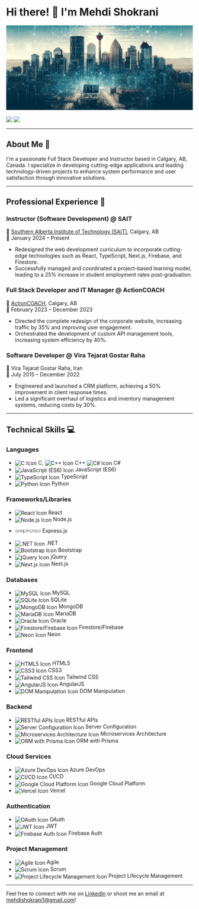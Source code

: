 # Hi there! 👋 I'm Mehdi Shokrani

![Cover Image](cover.png)

[![](https://img.shields.io/badge/Email-mehdishokrani1%40gmail.com-%230077B5.svg?&style=for-the-badge&logo=gmail&logoColor=white&color=ea4335)](mailto:mehdishokrani1@gmail.com)
[![](https://img.shields.io/badge/LinkedIn-Mehdi%20Shokrani-%230077B5.svg?&style=for-the-badge&logo=linkedin&logoColor=white0e76a8)](https://www.linkedin.com/in/mehdishokrani/)

---

## About Me 🚀

I'm a passionate Full Stack Developer and Instructor based in Calgary, AB, Canada. I specialize in developing cutting-edge applications and leading technology-driven projects to enhance system performance and user satisfaction through innovative solutions.

---

## Professional Experience 💼

### Instructor (Software Development) @ SAIT

🏫 [Southern Alberta Institute of Technology (SAIT)](https://www.sait.ca/), Calgary, AB  
📅 January 2024 – Present  

- Redesigned the web development curriculum to incorporate cutting-edge technologies such as React, TypeScript, Next.js, Firebase, and Firestore.
- Successfully managed and coordinated a project-based learning model, leading to a 25% increase in student employment rates post-graduation.

### Full Stack Developer and IT Manager @ ActionCOACH

💼 [ActionCOACH](https://actioncoach.ca/), Calgary, AB  
📅 February 2023 – December 2023  

- Directed the complete redesign of the corporate website, increasing traffic by 35% and improving user engagement.
- Orchestrated the development of custom API management tools, increasing system efficiency by 40%.

### Software Developer @ Vira Tejarat Gostar Raha

💼 Vira Tejarat Gostar Raha, Iran  
📅 July 2015 – December 2022  

- Engineered and launched a CRM platform, achieving a 50% improvement in client response times.
- Led a significant overhaul of logistics and inventory management systems, reducing costs by 30%.

---

## Technical Skills 💻

### Languages
- <img align="center" src="https://cdn.iconscout.com/icon/free/png-512/c-programming-569564.png" alt="C Icon" height="40" width="40" /> C, <img align="center" src="https://en.wikipedia.org/wiki/C%2B%2B#/media/File:ISO_C++_Logo.svg" alt="C++ Icon" height="40" width="40" /> C++
<img align="center" src="https://iconape.com/wp-content/files/fm/90781/svg/c--4.svg" alt="C# Icon" height="40" width="40" /> C#
- <img align="center" src="https://cdn.iconscout.com/icon/free/png-512/javascript-1-225993.png" alt="JavaScript (ES6) Icon" height="40" width="40" /> JavaScript (ES6)
- <img align="center" src="https://cdn.iconscout.com/icon/free/png-512/typescript-1174965.png" alt="TypeScript Icon" height="40" width="40" /> TypeScript
- <img align="center" src="https://cdn.iconscout.com/icon/free/png-512/python-14-569257.png" alt="Python Icon" height="40" width="40" /> Python

### Frameworks/Libraries
- <img align="center" src="https://cdn.iconscout.com/icon/free/png-512/react-4-1175110.png" alt="React Icon" height="40" width="40" /> React
- <img align="center" src="https://img.icons8.com/color/452/nodejs.png" alt="Node.js Icon" height="40" width="40" /> Node.js
- <img align="center" src="https://raw.githubusercontent.com/devicons/devicon/master/icons/express/express-original-wordmark.svg" alt="Express.js Icon" height="45" width="70" /> Express.js
- <img align="center" src="https://cdn.iconscout.com/icon/free/png-512/dot-net-1-495439.png" alt=".NET Icon" height="40" width="40" /> .NET
- <img align="center" src="https://img.icons8.com/color/452/bootstrap.png" alt="Bootstrap Icon" height="40" width="40" /> Bootstrap
- <img align="center" src="https://iconape.com/wp-content/png_logo_vector/jquery.png" alt="jQuery Icon" height="40" width="40" /> jQuery
- <img align="center" src="https://cdn.worldvectorlogo.com/logos/next-js.svg" alt="Next.js Icon" height="40" width="40" /> Next.js

### Databases
- <img align="center" src="https://cdn.iconscout.com/icon/free/png-512/mysql-19-1174939.png" alt="MySQL Icon" height="40" width="40" /> MySQL
- <img align="center" src="https://iconape.com/wp-content/png_logo_vector/sqlite.png" alt="SQLite Icon" height="40" width="40" /> SQLite
- <img align="center" src="https://cdn.iconscout.com/icon/free/png-512/mongodb-226029.png" alt="MongoDB Icon" height="40" width="40" /> MongoDB
- <img align="center" src="https://www.vectorlogo.zone/logos/mariadb/mariadb-icon.svg" alt="MariaDB Icon" height="40" width="40" /> MariaDB
- <img align="center" src="https://cdn.iconscout.com/icon/free/png-512/oracle-11g-569586.png" alt="Oracle Icon" height="40" width="40" /> Oracle
- <img align="center" src="https://firebase.google.com/images/brand-guidelines/logo-standard.png" alt="Firestore/Firebase Icon" height="40" width="40" /> Firestore/Firebase
- <img align="center" src="https://cdn.iconscout.com/icon/free/png-512/neon-306109.png" alt="Neon Icon" height="40" width="40" /> Neon

### Frontend
- <img align="center" src="https://cdn.iconscout.com/icon/free/png-512/html5-2038876-1721675.png" alt="HTML5 Icon" height="40" width="40" /> HTML5
- <img align="center" src="https://cdn.iconscout.com/icon/free/png-512/css3-11-1175239.png" alt="CSS3 Icon" height="40" width="40" /> CSS3
- <img align="center" src="https://iconape.com/wp-content/png_logo_vector/tailwind-css-logo.png" alt="Tailwind CSS Icon" height="40" width="60" /> Tailwind CSS
- <img align="center" src="https://cdn.iconscout.com/icon/free/png-512/angular-3-226070.png" alt="AngularJS Icon" height="40" width="40" /> AngularJS
- <img align="center" src="https://cdn4.iconfinder.com/data/icons/logos-and-brands/512/233_Node_Js_logo-512.png" alt="DOM Manipulation Icon" height="40" width="40" /> DOM Manipulation

### Backend
- <img align="center" src="https://www.pinclipart.com/picdir/middle/59-595300_clipart-sprint-icon-logo-svg-download-voetbal-vector.png" alt="RESTful APIs Icon" height="40" width="40" /> RESTful APIs
- <img align="center" src="https://img.icons8.com/color/452/server-rack.png" alt="Server Configuration Icon" height="40" width="40" /> Server Configuration
- <img align="center" src="https://iconape.com/wp-content/png_logo_vector/microservices-logo.png" alt="Microservices Architecture Icon" height="40" width="40" /> Microservices Architecture
- <img align="center" src="https://www.vectorlogo.zone/logos/prisma/prisma-icon.svg" alt="ORM with Prisma Icon" height="40" width="40" /> ORM with Prisma

### Cloud Services
- <img align="center" src="https://cdn.iconscout.com/icon/free/png-512/microsoft-azure-1869379-1583136.png" alt="Azure DevOps Icon" height="40" width="40" /> Azure DevOps
- <img align="center" src="https://cdn.iconscout.com/icon/free/png-512/github-153-675523.png" alt="CI/CD Icon" height="40" width="40" /> CI/CD
- <img align="center" src="https://cdn.iconscout.com/icon/free/png-512/google-cloud-2038785-1721675.png" alt="Google Cloud Platform Icon" height="40" width="40" /> Google Cloud Platform
- <img align="center" src="https://assets.vercel.com/image/upload/v1588805858/repositories/vercel/logo.png" alt="Vercel Icon" height="40" width="40" /> Vercel

### Authentication
- <img align="center" src="https://iconape.com/wp-content/files/ig/62627/png/oauth-2-icon.png" alt="OAuth Icon" height="40" width="40" /> OAuth
- <img align="center" src="https://cdn.iconscout.com/icon/free/png-512/json-web-token-12-1175112.png" alt="JWT Icon" height="40" width="40" /> JWT
- <img align="center" src="https://firebase.google.com/images/brand-guidelines/logo-standard.png" alt="Firebase Auth Icon" height="40" width="40" /> Firebase Auth

### Project Management
- <img align="center" src="https://upload.wikimedia.org/wikipedia/commons/thumb/e/e0/Agile-alliance-logo.png/220px-Agile-alliance-logo.png" alt="Agile Icon" height="40" width="40" /> Agile
- <img align="center" src="https://upload.wikimedia.org/wikipedia/commons/thumb/f/f1/Icons8_flat_scrum_icon.svg/1200px-Icons8_flat_scrum_icon.svg.png" alt="Scrum Icon" height="40" width="40" /> Scrum
- <img align="center" src="https://www.mindtools.com/media/Diagrams/Project_Lifecycle.jpg" alt="Project Lifecycle Management Icon" height="40" width="40" /> Project Lifecycle Management


---

Feel free to connect with me on [LinkedIn](https://www.linkedin.com/in/mehdishokrani/) or shoot me an email at [mehdishokrani1@gmail.com](mailto:mehdishokrani1@gmail.com)!
